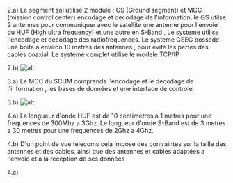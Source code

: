 2.a) Le segment sol utilise 2 module : GS (Ground segment) et MCC (mission control center) encodage et decodage de l'information, le GS  utilse 2 antennes pour communiquer avec le satellite une antenne pour l'envoie du HUF (High ultra frequency) et une autre en S-Band , Le systeme utilise l'encodage et decodage des radiofrequences. Le systeme GSEG possede une boite a environ 10 metres des antennes , pour évité les pertes des cables coaxial. Le systeme complet utilise le modele TCP/IP 

2.b) ![alt](2.b.png)

3.a) Le MCC du SCUM  comprends l'encodage et le decodage de l'information , les bases de données et une interface de controle. 

3.b) ![alt](3.b.png)

4.a) La longueur d'onde HUF est de 10 centimetres a 1 metres pour une frequences de 300Mhz a 3Ghz. 
Le longueur d'onde S-Band est de 3 metres a 30 metres pour une frequences de 2Ghz a 4Ghz.

4.b) D'un point de vue telecoms cela impose des contraintes sur la taille des antennes et des cables, ainsi que des antennes et cables adaptées a l'envoie et a la reception de ses données 

4.c) 

